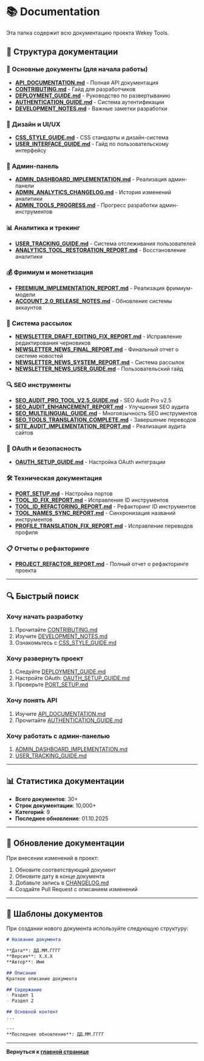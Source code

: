 # 📚 Documentation

Эта папка содержит всю документацию проекта Wekey Tools.

## 📁 Структура документации

### 🚀 Основные документы (для начала работы)
- **[API_DOCUMENTATION.md](API_DOCUMENTATION.md)** - Полная API документация
- **[CONTRIBUTING.md](CONTRIBUTING.md)** - Гайд для разработчиков
- **[DEPLOYMENT_GUIDE.md](DEPLOYMENT_GUIDE.md)** - Руководство по развертыванию
- **[AUTHENTICATION_GUIDE.md](AUTHENTICATION_GUIDE.md)** - Система аутентификации
- **[DEVELOPMENT_NOTES.md](DEVELOPMENT_NOTES.md)** - Важные заметки разработки

### 🎨 Дизайн и UI/UX
- **[CSS_STYLE_GUIDE.md](CSS_STYLE_GUIDE.md)** - CSS стандарты и дизайн-система
- **[USER_INTERFACE_GUIDE.md](USER_INTERFACE_GUIDE.md)** - Гайд по пользовательскому интерфейсу

### 👑 Админ-панель
- **[ADMIN_DASHBOARD_IMPLEMENTATION.md](ADMIN_DASHBOARD_IMPLEMENTATION.md)** - Реализация админ-панели
- **[ADMIN_ANALYTICS_CHANGELOG.md](ADMIN_ANALYTICS_CHANGELOG.md)** - История изменений аналитики
- **[ADMIN_TOOLS_PROGRESS.md](ADMIN_TOOLS_PROGRESS.md)** - Прогресс разработки админ-инструментов

### 📊 Аналитика и трекинг
- **[USER_TRACKING_GUIDE.md](USER_TRACKING_GUIDE.md)** - Система отслеживания пользователей
- **[ANALYTICS_TOOL_RESTORATION_REPORT.md](ANALYTICS_TOOL_RESTORATION_REPORT.md)** - Восстановление аналитики

### 💰 Фримиум и монетизация
- **[FREEMIUM_IMPLEMENTATION_REPORT.md](FREEMIUM_IMPLEMENTATION_REPORT.md)** - Реализация фримиум-модели
- **[ACCOUNT_2.0_RELEASE_NOTES.md](ACCOUNT_2.0_RELEASE_NOTES.md)** - Обновление системы аккаунтов

### 📧 Система рассылок
- **[NEWSLETTER_DRAFT_EDITING_FIX_REPORT.md](NEWSLETTER_DRAFT_EDITING_FIX_REPORT.md)** - Исправление редактирования черновиков
- **[NEWSLETTER_NEWS_FINAL_REPORT.md](NEWSLETTER_NEWS_FINAL_REPORT.md)** - Финальный отчет о системе новостей
- **[NEWSLETTER_NEWS_SYSTEM_REPORT.md](NEWSLETTER_NEWS_SYSTEM_REPORT.md)** - Система рассылок
- **[NEWSLETTER_NEWS_USER_GUIDE.md](NEWSLETTER_NEWS_USER_GUIDE.md)** - Пользовательский гайд

### 🔍 SEO инструменты
- **[SEO_AUDIT_PRO_TOOL_V2.5_GUIDE.md](SEO_AUDIT_PRO_TOOL_V2.5_GUIDE.md)** - SEO Audit Pro v2.5
- **[SEO_AUDIT_ENHANCEMENT_REPORT.md](SEO_AUDIT_ENHANCEMENT_REPORT.md)** - Улучшения SEO аудита
- **[SEO_MULTILINGUAL_GUIDE.md](SEO_MULTILINGUAL_GUIDE.md)** - Многоязычность SEO инструментов
- **[SEO_TOOLS_TRANSLATION_COMPLETE.md](SEO_TOOLS_TRANSLATION_COMPLETE.md)** - Завершение переводов
- **[SITE_AUDIT_IMPLEMENTATION_REPORT.md](SITE_AUDIT_IMPLEMENTATION_REPORT.md)** - Реализация аудита сайтов

### 🔐 OAuth и безопасность
- **[OAUTH_SETUP_GUIDE.md](OAUTH_SETUP_GUIDE.md)** - Настройка OAuth интеграции

### 🛠️ Техническая документация
- **[PORT_SETUP.md](PORT_SETUP.md)** - Настройка портов
- **[TOOL_ID_FIX_REPORT.md](TOOL_ID_FIX_REPORT.md)** - Исправление ID инструментов
- **[TOOL_ID_REFACTORING_REPORT.md](TOOL_ID_REFACTORING_REPORT.md)** - Рефакторинг ID инструментов
- **[TOOL_NAMES_SYNC_REPORT.md](TOOL_NAMES_SYNC_REPORT.md)** - Синхронизация названий инструментов
- **[PROFILE_TRANSLATION_FIX_REPORT.md](PROFILE_TRANSLATION_FIX_REPORT.md)** - Исправление переводов профиля

### 📋 Отчеты о рефакторинге
- **[PROJECT_REFACTOR_REPORT.md](PROJECT_REFACTOR_REPORT.md)** - Полный отчет о рефакторинге проекта

---

## 🔍 Быстрый поиск

### Хочу начать разработку
1. Прочитайте [CONTRIBUTING.md](CONTRIBUTING.md)
2. Изучите [DEVELOPMENT_NOTES.md](DEVELOPMENT_NOTES.md)
3. Ознакомьтесь с [CSS_STYLE_GUIDE.md](CSS_STYLE_GUIDE.md)

### Хочу развернуть проект
1. Следуйте [DEPLOYMENT_GUIDE.md](DEPLOYMENT_GUIDE.md)
2. Настройте OAuth: [OAUTH_SETUP_GUIDE.md](OAUTH_SETUP_GUIDE.md)
3. Проверьте [PORT_SETUP.md](PORT_SETUP.md)

### Хочу понять API
1. Изучите [API_DOCUMENTATION.md](API_DOCUMENTATION.md)
2. Прочитайте [AUTHENTICATION_GUIDE.md](AUTHENTICATION_GUIDE.md)

### Хочу работать с админ-панелью
1. [ADMIN_DASHBOARD_IMPLEMENTATION.md](ADMIN_DASHBOARD_IMPLEMENTATION.md)
2. [USER_TRACKING_GUIDE.md](USER_TRACKING_GUIDE.md)

---

## 📊 Статистика документации

- **Всего документов**: 30+
- **Строк документации**: 10,000+
- **Категорий**: 9
- **Последнее обновление**: 01.10.2025

---

## 🔄 Обновление документации

При внесении изменений в проект:
1. Обновите соответствующий документ
2. Обновите дату в конце документа
3. Добавьте запись в [CHANGELOG.md](../CHANGELOG.md)
4. Создайте Pull Request с описанием изменений

---

## 📝 Шаблоны документов

При создании нового документа используйте следующую структуру:

```markdown
# Название документа

**Дата**: ДД.ММ.ГГГГ  
**Версия**: X.X.X  
**Автор**: Имя

## Описание
Краткое описание документа

## Содержание
- Раздел 1
- Раздел 2

## Основной контент
...

---
**Последнее обновление**: ДД.ММ.ГГГГ
```

---

**Вернуться к [главной странице](../README.md)**
